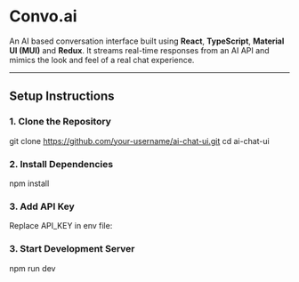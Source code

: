 # Convo.ai

An AI based conversation interface built using **React**, **TypeScript**, **Material UI (MUI)** and **Redux**. It streams real-time responses from an AI API and mimics the look and feel of a real chat experience.

---

## Setup Instructions

### 1. Clone the Repository
git clone https://github.com/your-username/ai-chat-ui.git
cd ai-chat-ui

### 2. Install Dependencies
npm install

### 3. Add API Key
Replace API_KEY in env file:

### 3. Start Development Server
npm run dev